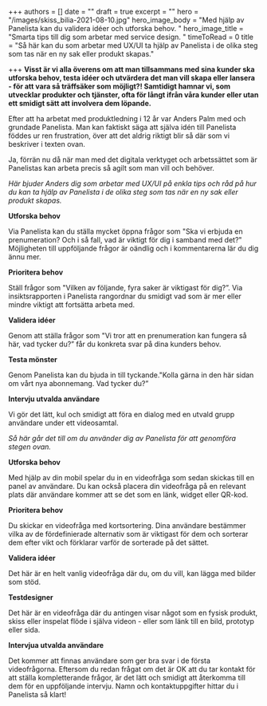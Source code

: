 +++
authors = []
date = ""
draft = true
excerpt = ""
hero = "/images/skiss_bilia-2021-08-10.jpg"
hero_image_body = "Med hjälp av Panelista kan du validera idéer och utforska behov. "
hero_image_title = "Smarta tips till dig som arbetar med service design.  "
timeToRead = 0
title = "Så här kan du som arbetar med UX/UI ta hjälp av Panelista i de olika steg som tas när en ny sak eller produkt skapas."

+++
**Visst är vi alla överens om att man tillsammans med sina kunder ska utforska behov, testa idéer och utvärdera det man vill skapa eller lansera - för att vara så träffsäker som möjligt?! Samtidigt hamnar vi, som utvecklar produkter och tjänster, ofta för långt ifrån våra kunder eller utan ett smidigt sätt att involvera dem löpande.**

Efter att ha arbetat med produktledning i 12 år var Anders Palm med och grundade Panelista. Man kan faktiskt säga att själva idén till Panelista föddes ur ren frustration, över att det aldrig riktigt blir så där som vi beskriver i texten ovan. 

Ja, förrän nu då när man med det digitala verktyget och arbetssättet som är Panelistas kan arbeta precis så agilt som man vill och behöver. 

_Här bjuder Anders dig som arbetar med UX/UI på enkla tips och råd på hur du kan ta hjälp av Panelista i de olika steg som tas när en ny sak eller produkt skapas._

**Utforska behov**

Via Panelista kan du ställa mycket öppna frågor som "Ska vi erbjuda en prenumeration? Och i så fall, vad är viktigt för dig i samband med det?" Möjligheten till uppföljande frågor är oändlig och i kommentarerna lär du dig ännu mer.

**Prioritera behov**

Ställ frågor som "Vilken av följande, fyra saker är viktigast för dig?”. Via insiktsrapporten i Panelista rangordnar du smidigt vad som är mer eller mindre viktigt att fortsätta arbeta med.

**Validera idéer**

Genom att ställa frågor som "Vi tror att en prenumeration kan fungera så här, vad tycker du?” får du konkreta svar på dina kunders behov.

**Testa mönster**

Genom Panelista kan du bjuda in till tyckande."Kolla gärna in den här sidan om vårt nya abonnemang. Vad tycker du?”

**Intervju utvalda användare**

Vi gör det lätt, kul och smidigt att föra en dialog med en utvald grupp användare under ett videosamtal.

_Så här går det till om du använder dig av Panelista för att genomföra stegen ovan._

**Utforska behov**

Med hjälp av din mobil spelar du in en videofråga som sedan skickas till en panel av användare. Du kan också placera din videofråga på en relevant plats där användare kommer att se det som en länk, widget eller QR-kod.

**Prioritera behov**

Du skickar en videofråga med kortsortering. Dina användare bestämmer vilka av de fördefinierade alternativ som är viktigast för dem och sorterar dem efter vikt och förklarar varför de sorterade på det sättet.

**Validera idéer**

Det här är en helt vanlig videofråga där du, om du vill, kan lägga med bilder som stöd.

**Testdesigner**

Det här är en videofråga där du antingen visar något som en fysisk produkt, skiss eller inspelat flöde i själva videon - eller som länk till en bild, prototyp eller sida.

**Intervjua utvalda användare**

Det kommer att finnas användare som ger bra svar i de första videofrågorna. Eftersom du redan frågat om det är OK att du tar kontakt för att ställa kompletterande frågor, är det lätt och smidigt att återkomma till dem för en uppföljande intervju. Namn och kontaktuppgifter hittar du i Panelista så klart!